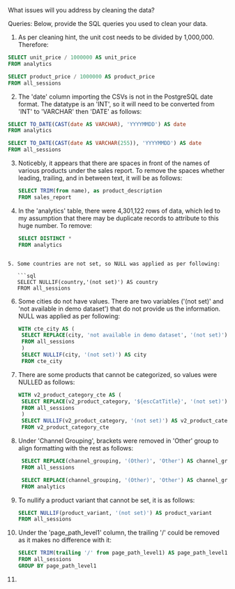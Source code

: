 What issues will you address by cleaning the data?

Queries:
Below, provide the SQL queries you used to clean your data.




1. As per cleaning hint, the unit cost needs to be divided by 1,000,000.  Therefore:

```sql
SELECT unit_price / 1000000 AS unit_price
FROM analytics

SELECT product_price / 1000000 AS product_price
FROM all_sessions
```

2. The 'date' column importing the CSVs is not in the PostgreSQL date format.  The datatype is an 'INT', so it will need to be converted from 'INT' to 'VARCHAR' then 'DATE' as follows:

```sql
SELECT TO_DATE(CAST(date AS VARCHAR), 'YYYYMMDD') AS date
FROM analytics

SELECT TO_DATE(CAST(date AS VARCHAR(255)), 'YYYYMMDD') AS date
FROM all_sessions
```

3. Noticebly, it appears that there are spaces in front of the names of various products under the sales report.  To remove the spaces whether leading, trailing, and in between text, it will be as follows:

   ```sql
   SELECT TRIM(from name), as product_description
   FROM sales_report
   ```
   
4. In the 'analytics' table, there were 4,301,122 rows of data, which led to my assumption that there may be duplicate records to attribute to this huge number.  To remove:

   ```sql
   SELECT DISTINCT *
   FROM analytics
```

5. Some countries are not set, so NULL was applied as per following:

   ```sql
   SELECT NULLIF(country,'(not set)') AS country
   FROM all_sessions
   ```
   
6. Some cities do not have values.  There are two variables ('(not set)' and 'not available in demo dataset') that do not provide us the information. NULL was applied as per following:

   ```sql
   WITH cte_city AS (
   	SELECT REPLACE(city, 'not available in demo dataset', '(not set)') AS city -- NULL if city is not provided
	FROM all_sessions
	)
	SELECT NULLIF(city, '(not set)') AS city
	FROM cte_city
   ```

8. There are some products that cannot be categorized, so values were NULLED as follows:

   ```sql
   WITH v2_product_category_cte AS (
   	SELECT REPLACE(v2_product_category, '${escCatTitle}', '(not set)') AS v2_product_category
   	FROM all_sessions
	)
	SELECT NULLIF(v2_product_category, '(not set)') AS v2_product_category
	FROM v2_product_category_cte
   ```

9. Under 'Channel Grouping', brackets were removed in 'Other' group to align formatting with the rest as follows:

   ```sql
   	SELECT REPLACE(channel_grouping, '(Other)', 'Other') AS channel_grouping
   	FROM all_sessions

   	SELECT REPLACE(channel_grouping, '(Other)', 'Other') AS channel_grouping
	FROM analytics
   ```

10. To nullify a product variant that cannot be set, it is as follows:

    ```sql
    SELECT NULLIF(product_variant, '(not set)') AS product_variant
    FROM all_sessions
    ```

11. Under the 'page_path_level1' column, the trailing '/' could be removed as it makes no difference with it:

    ```sql
    SELECT TRIM(trailing '/' from page_path_level1) AS page_path_level1
    FROM all_sessions
    GROUP BY page_path_level1
    ```

12. 

    

   
